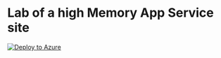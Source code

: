# Lab of a high Memory App Service site
[![Deploy to Azure](http://azuredeploy.net/deploybutton.png)](https://portal.azure.com/#create/Microsoft.Template/uri/https%3A%2F%2Fraw.githubusercontent.com%2F4lowtherabbit%2FLabMemoryLeakSite%2Fmaster%2Fazuredeploy.json)
